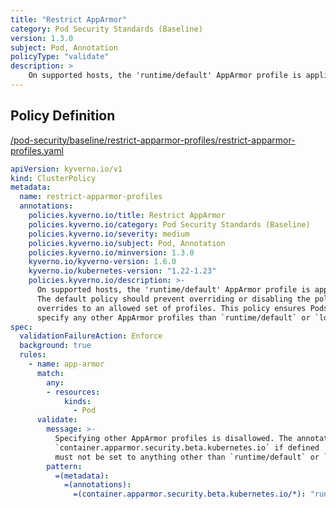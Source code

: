```yaml
---
title: "Restrict AppArmor"
category: Pod Security Standards (Baseline)
version: 1.3.0
subject: Pod, Annotation
policyType: "validate"
description: >
    On supported hosts, the 'runtime/default' AppArmor profile is applied by default. The default policy should prevent overriding or disabling the policy, or restrict overrides to an allowed set of profiles. This policy ensures Pods do not specify any other AppArmor profiles than `runtime/default` or `localhost/*`.
---
```


## Policy Definition
<a href="https://github.com/kyverno/policies/raw/main//pod-security/baseline/restrict-apparmor-profiles/restrict-apparmor-profiles.yaml" target="-blank">/pod-security/baseline/restrict-apparmor-profiles/restrict-apparmor-profiles.yaml</a>

```yaml
apiVersion: kyverno.io/v1
kind: ClusterPolicy
metadata:
  name: restrict-apparmor-profiles
  annotations:
    policies.kyverno.io/title: Restrict AppArmor
    policies.kyverno.io/category: Pod Security Standards (Baseline)
    policies.kyverno.io/severity: medium
    policies.kyverno.io/subject: Pod, Annotation
    policies.kyverno.io/minversion: 1.3.0
    kyverno.io/kyverno-version: 1.6.0
    kyverno.io/kubernetes-version: "1.22-1.23"
    policies.kyverno.io/description: >-
      On supported hosts, the 'runtime/default' AppArmor profile is applied by default.
      The default policy should prevent overriding or disabling the policy, or restrict
      overrides to an allowed set of profiles. This policy ensures Pods do not
      specify any other AppArmor profiles than `runtime/default` or `localhost/*`.
spec:
  validationFailureAction: Enforce
  background: true
  rules:
    - name: app-armor
      match:
        any:
        - resources:
            kinds:
              - Pod
      validate:
        message: >-
          Specifying other AppArmor profiles is disallowed. The annotation
          `container.apparmor.security.beta.kubernetes.io` if defined
          must not be set to anything other than `runtime/default` or `localhost/*`.
        pattern:
          =(metadata):
            =(annotations):
              =(container.apparmor.security.beta.kubernetes.io/*): "runtime/default | localhost/*"

```
